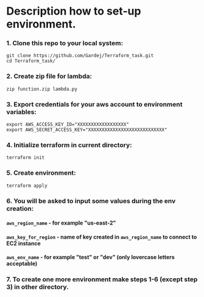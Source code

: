 # Description how to set-up environment.

### 1. Clone this repo to your local system:
```
git clone https://github.com/Gardej/Terraform_task.git
cd Terraform_task/
```
### 2. Create zip file for lambda:
```
zip function.zip lambda.py
```
### 3. Export credentials for your aws account to environment variables:
```
export AWS_ACCESS_KEY_ID="XXXXXXXXXXXXXXXXXX"
export AWS_SECRET_ACCESS_KEY="XXXXXXXXXXXXXXXXXXXXXXXXXXXX"
```
### 4. Initialize terraform in current directory:
```
terraform init
```
### 5. Create environment:
```
terraform apply
```
### 6. You will be asked to input some values during the env creation:
#### `aws_region_name`     - for example "us-east-2"
#### `aws_key_for_region`  - name of key created in `aws_region_name` to connect to EC2 instance
#### `aws_env_name`        - for example "test" or "dev" (only lovercase letters acceptable)

### 7. To create one more environment make steps 1-6 (except step 3) in other directory.
 

